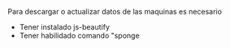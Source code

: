 
Para descargar o actualizar datos de las maquinas es necesario
- Tener instalado js-beautify 
- Tener habilidado comando "sponge
